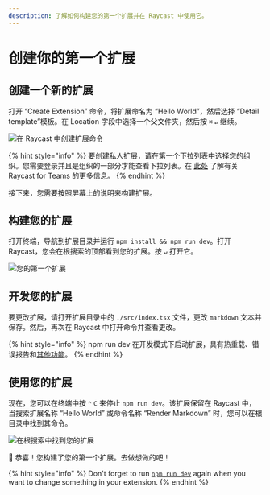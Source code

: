 ```yaml
---
description: 了解如何构建您的第一个扩展并在 Raycast 中使用它。
---
```


# 创建你的第一个扩展

## 创建一个新的扩展

打开 “Create Extension” 命令，将扩展命名为 “Hello World”，然后选择  “Detail template”模板。在 Location 字段中选择一个父文件夹，然后按 `⌘` `↵` 继续。

![在 Raycast 中创建扩展命令](../.gitbook/assets/hello-world.png)

{% hint style="info" %}
要创建私人扩展，请在第一个下拉列表中选择您的组织。您需要登录并且是组织的一部分才能查看下拉列表。在 [此处](https://developers.raycast.com/teams/getting-started) 了解有关 Raycast for Teams 的更多信息。
{% endhint %}

接下来，您需要按照屏幕上的说明来构建扩展。

## 构建您的扩展

打开终端，导航到扩展目录并运行 `npm install && npm run dev`。打开 Raycast，您会在根搜索的顶部看到您的扩展。按 `↵` 打开它。

![您的第一个扩展](../.gitbook/assets/hello-world-2.png)

## 开发您的扩展

要更改扩展，请打开扩展目录中的 `./src/index.tsx` 文件，更改 `markdown` 文本并保存。然后，再次在 Raycast 中打开命令并查看更改。

{% hint style="info" %}
npm run dev 在开发模式下启动扩展，具有热重载、错误报告和[其他功能](https://developers.raycast.com/information/tools/cli#development)。
{% endhint %}

## 使用您的扩展

现在，您可以在终端中按 `⌃` `C` 来停止 `npm run dev`。该扩展保留在 Raycast 中，当搜索扩展名称 “Hello World” 或命令名称 “Render Markdown” 时，您可以在根目录中找到其命令。

![在根搜索中找到您的扩展](../.gitbook/assets/hello-world-2.png)

🎉 恭喜！您构建了您的第一个扩展。去做想做的吧！

{% hint style="info" %}
Don't forget to run [`npm run dev`](../information/tools/cli.md#development) again when you want to change something in your extension.
{% endhint %}
